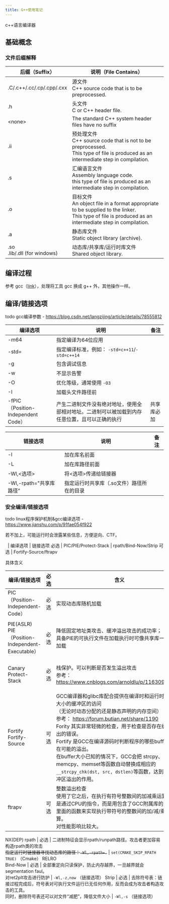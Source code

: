 ```yaml
---
title: G++使用笔记
---
```


c++语言编译器

## 基础概念

### 文件后缀解释

后缀（Suffix） | 说明（File Contains）
--- | ---
.C/.c++/.cc/.cp/.cpp/.cxx| 源文件 <br> C++ source code that is to be preprocessed.
.h | 头文件 <br> C or C++ header file.
\<none\> | The standard C++ system header files have no suffix
.ii | 预处理文件 <br> C++ source code that is not to be preprocessed. <br> This type of file is produced as an intermediate step in compilation.
.s | 汇编语言文件 <br> Assembly language code. <br> this type of file is produced as an intermediate step in compilation.
.o | 目标文件 <br> An object file in a format appropriate to be supplied to the linker. <br> This type of file is produced as an intermediate step in compilation.
.a | 静态库文件 <br> Static object library (archive).
.so<br>.lib/.dll (for windows) | 动态库/共享库/运行时库文件 <br> Shared object library.

## 编译过程

参考 gcc（[link](./gcc.md)），处理将工具 gcc 换成 g++ 外，其他操作一样。

## 编译/链接选项

todo gcc编译参数 - <https://blog.csdn.net/langzijing/article/details/78555812>

编译选项 | 说明 | 备注
--- | --- | ---
-m64 | 指定编译为64位应用
-std= | 指定编译标准，例如： `-std=c++11`/`-std=c++14`
-g | 包含调试信息
-w | 不显示告警
-O | 优化等级，通常使用 `-O3`
-I | 加载头文件路径前
-fPIC <br> （Position-Independent Code） | 产生二进制文件没有绝对地址，使用全部相对地址。二进制可以被加载到内存任意位置，且可以正确的执行 | 共享库必加

链接选项 | 说明 | 备注
--- | --- | ---
-l | 加在库名前面
-L | 加在库路径前面
-Wl,\<选项\> | 将\<选项\>传递给链接器
-Wl,-rpath="共享库路径" | 指定运行时共享库（.so文件）路径所在的目录

### 安全编译/链接选项

todo linux程序保护机制&gcc编译选项 - <https://www.jianshu.com/p/91fae054f922>

若不加上，可能运行时会泄露某些信息，方便逆向、CTF。

&nbsp; | 编译选项 | 链接选项
必选 | PIC/PIE/Protect-Stack | rpath/Bind-Now/Strip 
可选 | Fortify-Source/ftrapv

具体含义

编译/链接选项 | 必选 | 含义 | 使用方法
--- | --- | --- | ---
PIC<br>（Position-Independent-Code） | 必选 | 实现动态库随机加载 | `-fPIC`/~~`-fpic`（旧）~~ （编译选项）
PIE(ASLR)<br>PIE<br>（Position-Independent-Executable） | 必选 | 降低固定地址类攻击、缓冲溢出攻击的成功率；<br>具备PIE的可执行文件在加载执行时可像共享库一样随机加载 | `-fPIE`/~~`-fpie`（旧）~~ （编译选项） <br> `-pie` （链接选项） <br> ⚠️需要上述两个选项同时使用
Canary<br>Protect-Stack | 必选 | 栈保护。可以判断是否发生溢出攻击 <br> 参考： <https://www.cnblogs.com/arnoldlu/p/11630979.html> | `-fstack-protector-strong`/~~`-fstack-protector-all`（旧）~~ （编译选项）
Fortify<br>Fortify-Source | 可选 | GCC编译器和glibc库配合提供在编译时和运行时对固定大小的缓冲区的访问 <br> （无论时动态分配的还是静态声明的内存空间） <br> 参考： <https://forum.butian.net/share/1190> <br> <span style="">Fority 其实非常轻微的检查，用于检查是否存在缓冲区溢出的错误。<br>Fortify 是GCC在编译源码时判断程序的哪些buffer会存在可能的溢出。<br>在buffer大小已知的情况下，GCC会把 strcpy、memcpy、memset等函数自动替换成相应的`__strcpy_chk(dst, src, dstlen)`等函数，达到防止缓冲区溢出的作用。</span> | `-O2` （编译选项） <br> `-D_FORTIFY_SOURCE=2` （编译选项，默认开启，但需要`-O2`启动时才会激活） 
ftrapv | 可选 | 整数溢出检查 <br> 使用了它之后，在执行有符号整数间的加减乘运算时，不是通过CPU的指令，而是用包含了GCC附属库的libgcc.c里面的函数来实现执行带符号的整数间的加/减/乘/除运算。 <br> <span sytle="background:yellow">对性能影响比较大。</span> | `-ftrapv` （编译选项）
NX(DEP)
rpath | 必选 | 二进制特征会显示rpath/runpath路径。攻击者更加容易构造rpath类的攻击 <br> ~~指定运行时链接器寻找动态库的路径：`-Wl,-rpath=.`~~ | `set(CMAKE_SKIP_RPATH TRUE)` （Cmake）
RELRO<br>Bind-Now | 必选 | 全部重定向只读保护，防止内存越界，一旦越界就会segmentation faul。<br>对ret2plt攻击进行防护 | `-Wl,-z,now` （链接选项）
Strip | 必选 | 去除符号表：链接过程完成后，符号表对可执行文件运行已无任何作用，反而会成为攻击者构造攻击的工具。<br>同时，删除符号表还可以对文件“减肥”，降低文件大小 | `-Wl,-s` （链接选项）
